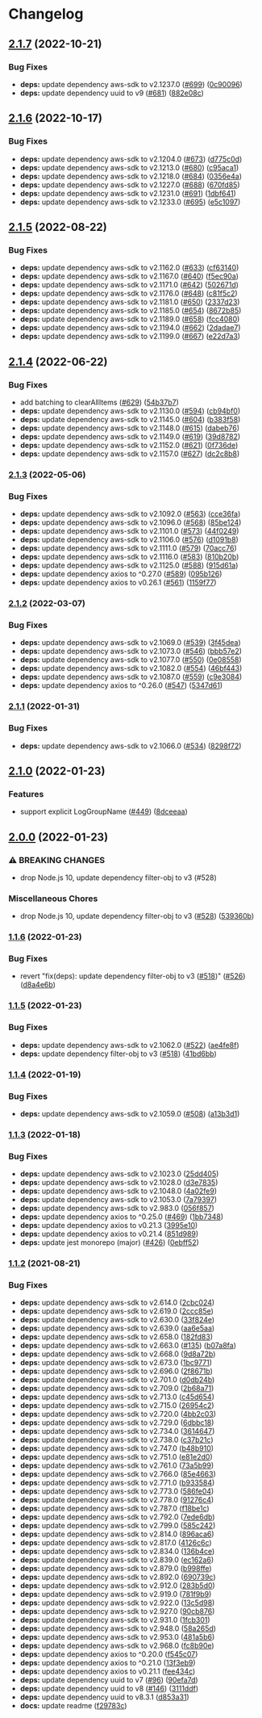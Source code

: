 # Changelog

## [2.1.7](https://github.com/erezrokah/aws-testing-library/compare/v2.1.6...v2.1.7) (2022-10-21)


### Bug Fixes

* **deps:** update dependency aws-sdk to v2.1237.0 ([#699](https://github.com/erezrokah/aws-testing-library/issues/699)) ([0c90096](https://github.com/erezrokah/aws-testing-library/commit/0c9009616d54266c41fef3cb89079ce4c9b89072))
* **deps:** update dependency uuid to v9 ([#681](https://github.com/erezrokah/aws-testing-library/issues/681)) ([882e08c](https://github.com/erezrokah/aws-testing-library/commit/882e08ca2a1e1dca2631bc28ca45df819225a78b))

## [2.1.6](https://github.com/erezrokah/aws-testing-library/compare/v2.1.5...v2.1.6) (2022-10-17)


### Bug Fixes

* **deps:** update dependency aws-sdk to v2.1204.0 ([#673](https://github.com/erezrokah/aws-testing-library/issues/673)) ([d775c0d](https://github.com/erezrokah/aws-testing-library/commit/d775c0d40f7151eed797650df870ad62da43e9f8))
* **deps:** update dependency aws-sdk to v2.1213.0 ([#680](https://github.com/erezrokah/aws-testing-library/issues/680)) ([c95aca1](https://github.com/erezrokah/aws-testing-library/commit/c95aca155336a4bf43d27c3964af87d6cb4092e6))
* **deps:** update dependency aws-sdk to v2.1218.0 ([#684](https://github.com/erezrokah/aws-testing-library/issues/684)) ([0356e4a](https://github.com/erezrokah/aws-testing-library/commit/0356e4ab3e8009d08a6d545e7f07b80cf99521e6))
* **deps:** update dependency aws-sdk to v2.1227.0 ([#688](https://github.com/erezrokah/aws-testing-library/issues/688)) ([670fd85](https://github.com/erezrokah/aws-testing-library/commit/670fd85cfe9199c254cb34bb63146f4fc0c6a28b))
* **deps:** update dependency aws-sdk to v2.1231.0 ([#691](https://github.com/erezrokah/aws-testing-library/issues/691)) ([1dbf641](https://github.com/erezrokah/aws-testing-library/commit/1dbf641c884e414bbdb2f27e498bc2b297d99f99))
* **deps:** update dependency aws-sdk to v2.1233.0 ([#695](https://github.com/erezrokah/aws-testing-library/issues/695)) ([e5c1097](https://github.com/erezrokah/aws-testing-library/commit/e5c1097df9ad379137d4fece5cc77c6db1999755))

## [2.1.5](https://github.com/erezrokah/aws-testing-library/compare/v2.1.4...v2.1.5) (2022-08-22)


### Bug Fixes

* **deps:** update dependency aws-sdk to v2.1162.0 ([#633](https://github.com/erezrokah/aws-testing-library/issues/633)) ([cf63140](https://github.com/erezrokah/aws-testing-library/commit/cf631401d659532ac29ed18ccc4c51489acd12f6))
* **deps:** update dependency aws-sdk to v2.1167.0 ([#640](https://github.com/erezrokah/aws-testing-library/issues/640)) ([f5ec90a](https://github.com/erezrokah/aws-testing-library/commit/f5ec90add6ec0c527337c7a65878ec01a29ef97e))
* **deps:** update dependency aws-sdk to v2.1171.0 ([#642](https://github.com/erezrokah/aws-testing-library/issues/642)) ([502671d](https://github.com/erezrokah/aws-testing-library/commit/502671d746c4b9a368d8b3c847a9bf265668618b))
* **deps:** update dependency aws-sdk to v2.1176.0 ([#648](https://github.com/erezrokah/aws-testing-library/issues/648)) ([c81f5c2](https://github.com/erezrokah/aws-testing-library/commit/c81f5c27e02d5d2fd3d6efb098967b780a5b5d2a))
* **deps:** update dependency aws-sdk to v2.1181.0 ([#650](https://github.com/erezrokah/aws-testing-library/issues/650)) ([2337d23](https://github.com/erezrokah/aws-testing-library/commit/2337d236ed85dc16e3a0675cac0f85d1236196c0))
* **deps:** update dependency aws-sdk to v2.1185.0 ([#654](https://github.com/erezrokah/aws-testing-library/issues/654)) ([8672b85](https://github.com/erezrokah/aws-testing-library/commit/8672b857e70fbb676dd6479f69afcdf2ae8104e2))
* **deps:** update dependency aws-sdk to v2.1189.0 ([#658](https://github.com/erezrokah/aws-testing-library/issues/658)) ([fcc4080](https://github.com/erezrokah/aws-testing-library/commit/fcc40800367aa94de0e253619e7aef21ee278e02))
* **deps:** update dependency aws-sdk to v2.1194.0 ([#662](https://github.com/erezrokah/aws-testing-library/issues/662)) ([2dadae7](https://github.com/erezrokah/aws-testing-library/commit/2dadae73a0f14a337fd28a1a340e293ed3bc7e60))
* **deps:** update dependency aws-sdk to v2.1199.0 ([#667](https://github.com/erezrokah/aws-testing-library/issues/667)) ([e22d7a3](https://github.com/erezrokah/aws-testing-library/commit/e22d7a305e676da3edee327a21cdfb50959a3db6))

## [2.1.4](https://github.com/erezrokah/aws-testing-library/compare/v2.1.3...v2.1.4) (2022-06-22)


### Bug Fixes

* add batching to clearAllItems ([#629](https://github.com/erezrokah/aws-testing-library/issues/629)) ([54b37b7](https://github.com/erezrokah/aws-testing-library/commit/54b37b7fbf76d0bd5aa7e1790f86c2401a85bd34))
* **deps:** update dependency aws-sdk to v2.1130.0 ([#594](https://github.com/erezrokah/aws-testing-library/issues/594)) ([cb94bf0](https://github.com/erezrokah/aws-testing-library/commit/cb94bf01729e7d7d7aade3a973594938027d7ba8))
* **deps:** update dependency aws-sdk to v2.1145.0 ([#604](https://github.com/erezrokah/aws-testing-library/issues/604)) ([b383f58](https://github.com/erezrokah/aws-testing-library/commit/b383f580e03e4b381b3de320e70c5634526d28ad))
* **deps:** update dependency aws-sdk to v2.1148.0 ([#615](https://github.com/erezrokah/aws-testing-library/issues/615)) ([dabeb76](https://github.com/erezrokah/aws-testing-library/commit/dabeb76689ae45574bba534770d348a2dd16be12))
* **deps:** update dependency aws-sdk to v2.1149.0 ([#619](https://github.com/erezrokah/aws-testing-library/issues/619)) ([39d8782](https://github.com/erezrokah/aws-testing-library/commit/39d8782104770bbf7bd10af198470f26f0d14739))
* **deps:** update dependency aws-sdk to v2.1152.0 ([#621](https://github.com/erezrokah/aws-testing-library/issues/621)) ([0f736de](https://github.com/erezrokah/aws-testing-library/commit/0f736deb661f43899dce410e2c1a3ac12e5c5d4f))
* **deps:** update dependency aws-sdk to v2.1157.0 ([#627](https://github.com/erezrokah/aws-testing-library/issues/627)) ([dc2c8b8](https://github.com/erezrokah/aws-testing-library/commit/dc2c8b8f0ac3b5a519a2847751703d87d7b9852f))

### [2.1.3](https://github.com/erezrokah/aws-testing-library/compare/v2.1.2...v2.1.3) (2022-05-06)


### Bug Fixes

* **deps:** update dependency aws-sdk to v2.1092.0 ([#563](https://github.com/erezrokah/aws-testing-library/issues/563)) ([cce36fa](https://github.com/erezrokah/aws-testing-library/commit/cce36fad96aeb4a654637b8a82078effe177abed))
* **deps:** update dependency aws-sdk to v2.1096.0 ([#568](https://github.com/erezrokah/aws-testing-library/issues/568)) ([85be124](https://github.com/erezrokah/aws-testing-library/commit/85be12433b728415559b47af6c4fad45d7c5c1ed))
* **deps:** update dependency aws-sdk to v2.1101.0 ([#573](https://github.com/erezrokah/aws-testing-library/issues/573)) ([44f0249](https://github.com/erezrokah/aws-testing-library/commit/44f02495930a80a9bc719d63fbeeb47540a97e6b))
* **deps:** update dependency aws-sdk to v2.1106.0 ([#576](https://github.com/erezrokah/aws-testing-library/issues/576)) ([d1091b8](https://github.com/erezrokah/aws-testing-library/commit/d1091b8ea2290b700eac53eeb9ba9d05f432f25c))
* **deps:** update dependency aws-sdk to v2.1111.0 ([#579](https://github.com/erezrokah/aws-testing-library/issues/579)) ([70acc76](https://github.com/erezrokah/aws-testing-library/commit/70acc760f5b825db4bbfc16bf39e573fb4a27653))
* **deps:** update dependency aws-sdk to v2.1116.0 ([#583](https://github.com/erezrokah/aws-testing-library/issues/583)) ([810b20b](https://github.com/erezrokah/aws-testing-library/commit/810b20b40a1927b69dc5d00c92c0be3f3777a985))
* **deps:** update dependency aws-sdk to v2.1125.0 ([#588](https://github.com/erezrokah/aws-testing-library/issues/588)) ([915d61a](https://github.com/erezrokah/aws-testing-library/commit/915d61a4b1a6da0b125197391a814be965cfada8))
* **deps:** update dependency axios to ^0.27.0 ([#589](https://github.com/erezrokah/aws-testing-library/issues/589)) ([095b126](https://github.com/erezrokah/aws-testing-library/commit/095b126f4ee773cef869706b36aa732de6b3ce9c))
* **deps:** update dependency axios to v0.26.1 ([#561](https://github.com/erezrokah/aws-testing-library/issues/561)) ([1159f77](https://github.com/erezrokah/aws-testing-library/commit/1159f7797a0981e0ee5365dca7117bd11d385bce))

### [2.1.2](https://github.com/erezrokah/aws-testing-library/compare/v2.1.1...v2.1.2) (2022-03-07)


### Bug Fixes

* **deps:** update dependency aws-sdk to v2.1069.0 ([#539](https://github.com/erezrokah/aws-testing-library/issues/539)) ([3f45dea](https://github.com/erezrokah/aws-testing-library/commit/3f45dea6b1a50e30bac9a3e12ec36ecca16db6b2))
* **deps:** update dependency aws-sdk to v2.1073.0 ([#546](https://github.com/erezrokah/aws-testing-library/issues/546)) ([bbb57e2](https://github.com/erezrokah/aws-testing-library/commit/bbb57e28a8054a218aebd684ea6c4a1e1d57890c))
* **deps:** update dependency aws-sdk to v2.1077.0 ([#550](https://github.com/erezrokah/aws-testing-library/issues/550)) ([0e08558](https://github.com/erezrokah/aws-testing-library/commit/0e08558204d42d9ad57afae4839a46a6a0a29383))
* **deps:** update dependency aws-sdk to v2.1082.0 ([#554](https://github.com/erezrokah/aws-testing-library/issues/554)) ([46bf443](https://github.com/erezrokah/aws-testing-library/commit/46bf443c5c6453ea1dc58751c336a33164382181))
* **deps:** update dependency aws-sdk to v2.1087.0 ([#559](https://github.com/erezrokah/aws-testing-library/issues/559)) ([c9e3084](https://github.com/erezrokah/aws-testing-library/commit/c9e3084be5c523037d70c25f5582ef8a7d7256a9))
* **deps:** update dependency axios to ^0.26.0 ([#547](https://github.com/erezrokah/aws-testing-library/issues/547)) ([5347d61](https://github.com/erezrokah/aws-testing-library/commit/5347d618fc7365e77504c3d93104d1f457b4bd9e))

### [2.1.1](https://github.com/erezrokah/aws-testing-library/compare/v2.1.0...v2.1.1) (2022-01-31)


### Bug Fixes

* **deps:** update dependency aws-sdk to v2.1066.0 ([#534](https://github.com/erezrokah/aws-testing-library/issues/534)) ([8298f72](https://github.com/erezrokah/aws-testing-library/commit/8298f72f405ca915105a061c6f85caa16c834193))

## [2.1.0](https://github.com/erezrokah/aws-testing-library/compare/v2.0.0...v2.1.0) (2022-01-23)


### Features

* support explicit LogGroupName ([#449](https://github.com/erezrokah/aws-testing-library/issues/449)) ([8dceeaa](https://github.com/erezrokah/aws-testing-library/commit/8dceeaae9a9e15002a785f998fe241f54a148dbf))

## [2.0.0](https://github.com/erezrokah/aws-testing-library/compare/v1.1.6...v2.0.0) (2022-01-23)


### ⚠ BREAKING CHANGES

* drop Node.js 10, update dependency filter-obj to v3 (#528)

### Miscellaneous Chores

* drop Node.js 10, update dependency filter-obj to v3 ([#528](https://github.com/erezrokah/aws-testing-library/issues/528)) ([539360b](https://github.com/erezrokah/aws-testing-library/commit/539360b63f1c6267aa41cfd83bff551e6e090cfe))

### [1.1.6](https://github.com/erezrokah/aws-testing-library/compare/v1.1.5...v1.1.6) (2022-01-23)


### Bug Fixes

* revert "fix(deps): update dependency filter-obj to v3 ([#518](https://github.com/erezrokah/aws-testing-library/issues/518))" ([#526](https://github.com/erezrokah/aws-testing-library/issues/526)) ([d8a4e6b](https://github.com/erezrokah/aws-testing-library/commit/d8a4e6b08655e0566619b4187cff05e849463832))

### [1.1.5](https://github.com/erezrokah/aws-testing-library/compare/v1.1.4...v1.1.5) (2022-01-23)


### Bug Fixes

* **deps:** update dependency aws-sdk to v2.1062.0 ([#522](https://github.com/erezrokah/aws-testing-library/issues/522)) ([ae4fe8f](https://github.com/erezrokah/aws-testing-library/commit/ae4fe8ffea50db648cffd6022ff38ff905a7679d))
* **deps:** update dependency filter-obj to v3 ([#518](https://github.com/erezrokah/aws-testing-library/issues/518)) ([41bd6bb](https://github.com/erezrokah/aws-testing-library/commit/41bd6bb19bc0184633965ae379ede69e7242b234))

### [1.1.4](https://github.com/erezrokah/aws-testing-library/compare/v1.1.3...v1.1.4) (2022-01-19)


### Bug Fixes

* **deps:** update dependency aws-sdk to v2.1059.0 ([#508](https://github.com/erezrokah/aws-testing-library/issues/508)) ([a13b3d1](https://github.com/erezrokah/aws-testing-library/commit/a13b3d1b7cbea4f18dd63785b1108990c15ffb49))

### [1.1.3](https://github.com/erezrokah/aws-testing-library/compare/v1.1.2...v1.1.3) (2022-01-18)


### Bug Fixes

* **deps:** update dependency aws-sdk to v2.1023.0 ([25dd405](https://github.com/erezrokah/aws-testing-library/commit/25dd405b10eb13cfd92ebf043f9b68b6af574fc6))
* **deps:** update dependency aws-sdk to v2.1028.0 ([d3e7835](https://github.com/erezrokah/aws-testing-library/commit/d3e7835a1d26224b4d13b9cc556a55080befcdf6))
* **deps:** update dependency aws-sdk to v2.1048.0 ([4a02fe9](https://github.com/erezrokah/aws-testing-library/commit/4a02fe96cd78260567ad365645895bcc295741c3))
* **deps:** update dependency aws-sdk to v2.1053.0 ([7a79397](https://github.com/erezrokah/aws-testing-library/commit/7a793975269d9d765b94b8cfc0207843a82b2984))
* **deps:** update dependency aws-sdk to v2.983.0 ([056f857](https://github.com/erezrokah/aws-testing-library/commit/056f857b8ec1831bbc6e378aaa66c088e7fd1614))
* **deps:** update dependency axios to ^0.25.0 ([#469](https://github.com/erezrokah/aws-testing-library/issues/469)) ([1bb7348](https://github.com/erezrokah/aws-testing-library/commit/1bb734885254c9056355f910ee81b503164c96e0))
* **deps:** update dependency axios to v0.21.3 ([3995e10](https://github.com/erezrokah/aws-testing-library/commit/3995e10ba5be631150baf723b022e78881a0a947))
* **deps:** update dependency axios to v0.21.4 ([851d989](https://github.com/erezrokah/aws-testing-library/commit/851d9898a41adc993be3e41260bbe3ec0bee5b73))
* **deps:** update jest monorepo (major) ([#426](https://github.com/erezrokah/aws-testing-library/issues/426)) ([0ebff52](https://github.com/erezrokah/aws-testing-library/commit/0ebff52b0eff60db16c5e27a1cafd96da1c2c045))

### [1.1.2](https://www.github.com/erezrokah/aws-testing-library/compare/v1.1.1...v1.1.2) (2021-08-21)


### Bug Fixes

* **deps:** update dependency aws-sdk to v2.614.0 ([2cbc024](https://www.github.com/erezrokah/aws-testing-library/commit/2cbc024557fc9dd1dcaf123434c53ba6ced0ec9b))
* **deps:** update dependency aws-sdk to v2.619.0 ([2ccc85e](https://www.github.com/erezrokah/aws-testing-library/commit/2ccc85ebb119a24115c37b40760ff887fa4f8b92))
* **deps:** update dependency aws-sdk to v2.630.0 ([33f824e](https://www.github.com/erezrokah/aws-testing-library/commit/33f824e2b7680d73d68408da23b03b45c8eea924))
* **deps:** update dependency aws-sdk to v2.639.0 ([aa6e5aa](https://www.github.com/erezrokah/aws-testing-library/commit/aa6e5aa2d79184d3f40cc945862733c5cdfa9904))
* **deps:** update dependency aws-sdk to v2.658.0 ([182fd83](https://www.github.com/erezrokah/aws-testing-library/commit/182fd83287e8f6d131e40190380808c50ac17ef1))
* **deps:** update dependency aws-sdk to v2.663.0 ([#135](https://www.github.com/erezrokah/aws-testing-library/issues/135)) ([b07a8fa](https://www.github.com/erezrokah/aws-testing-library/commit/b07a8fa081fb7d44e5c392337eb7ed3b0758d760))
* **deps:** update dependency aws-sdk to v2.668.0 ([9d8a72b](https://www.github.com/erezrokah/aws-testing-library/commit/9d8a72b4d510b4c26e36e3589ef9ed6fa0b18196))
* **deps:** update dependency aws-sdk to v2.673.0 ([1bc9771](https://www.github.com/erezrokah/aws-testing-library/commit/1bc9771897fb89d869ccedfa130255d58e199ee7))
* **deps:** update dependency aws-sdk to v2.696.0 ([2f8671b](https://www.github.com/erezrokah/aws-testing-library/commit/2f8671b5800a0154a409375a48e28f477edd9d40))
* **deps:** update dependency aws-sdk to v2.701.0 ([d0db24b](https://www.github.com/erezrokah/aws-testing-library/commit/d0db24be6d7155c27e66f7bb10e7803b532f57d4))
* **deps:** update dependency aws-sdk to v2.709.0 ([2b68a71](https://www.github.com/erezrokah/aws-testing-library/commit/2b68a71d5b2dde4dd349655eddc094820cca620d))
* **deps:** update dependency aws-sdk to v2.713.0 ([c45d654](https://www.github.com/erezrokah/aws-testing-library/commit/c45d6540863539b71da1927a817712777b4de268))
* **deps:** update dependency aws-sdk to v2.715.0 ([26954c2](https://www.github.com/erezrokah/aws-testing-library/commit/26954c27f528f946b3cb16a300fd277531ea2b7d))
* **deps:** update dependency aws-sdk to v2.720.0 ([4bb2c03](https://www.github.com/erezrokah/aws-testing-library/commit/4bb2c032c489c0920180bcf7c947601ffe41f5d7))
* **deps:** update dependency aws-sdk to v2.729.0 ([6dbbc18](https://www.github.com/erezrokah/aws-testing-library/commit/6dbbc1833fda1d467b7302442a6b61a300d006fe))
* **deps:** update dependency aws-sdk to v2.734.0 ([3614647](https://www.github.com/erezrokah/aws-testing-library/commit/3614647a184e86acce6391a302e4da4eff878fd5))
* **deps:** update dependency aws-sdk to v2.738.0 ([c37b21c](https://www.github.com/erezrokah/aws-testing-library/commit/c37b21cf5d9bbc02f27b5db5b3ee5a7fbcd80c7d))
* **deps:** update dependency aws-sdk to v2.747.0 ([b48b910](https://www.github.com/erezrokah/aws-testing-library/commit/b48b91069851107af7b3ae451dda3f811de55c2d))
* **deps:** update dependency aws-sdk to v2.751.0 ([e81e2d0](https://www.github.com/erezrokah/aws-testing-library/commit/e81e2d025eef78ffcf958dee4fde5ca5a0f50279))
* **deps:** update dependency aws-sdk to v2.761.0 ([73a5b99](https://www.github.com/erezrokah/aws-testing-library/commit/73a5b9989f94f75e5e034445e10cdd5f92aee093))
* **deps:** update dependency aws-sdk to v2.766.0 ([85e4663](https://www.github.com/erezrokah/aws-testing-library/commit/85e466397c8117f02a48fe4f2e67be94d22e5ad4))
* **deps:** update dependency aws-sdk to v2.771.0 ([b933584](https://www.github.com/erezrokah/aws-testing-library/commit/b933584ee7b286b692a6d1c7a1dd46b6594043e9))
* **deps:** update dependency aws-sdk to v2.773.0 ([586fe04](https://www.github.com/erezrokah/aws-testing-library/commit/586fe045211d1281aefb5dbec3cb05c24e500028))
* **deps:** update dependency aws-sdk to v2.778.0 ([91276c4](https://www.github.com/erezrokah/aws-testing-library/commit/91276c4d047981dfadbbf77027b9a5e70732626f))
* **deps:** update dependency aws-sdk to v2.787.0 ([f18be1c](https://www.github.com/erezrokah/aws-testing-library/commit/f18be1c1f18673da9ef7a2d37f30c26fc35ed0ee))
* **deps:** update dependency aws-sdk to v2.792.0 ([7ede6db](https://www.github.com/erezrokah/aws-testing-library/commit/7ede6db0e6b3e4cc2cff01af62e751f3f0fa6b99))
* **deps:** update dependency aws-sdk to v2.799.0 ([585c242](https://www.github.com/erezrokah/aws-testing-library/commit/585c2428c9b04719581a983bd45b3364b32336cb))
* **deps:** update dependency aws-sdk to v2.814.0 ([896aca6](https://www.github.com/erezrokah/aws-testing-library/commit/896aca6b425e20bab85a1de216a110ecc8b7008f))
* **deps:** update dependency aws-sdk to v2.817.0 ([4126c6c](https://www.github.com/erezrokah/aws-testing-library/commit/4126c6c34c8df8bd5523eb9e52b861b20bf4a96c))
* **deps:** update dependency aws-sdk to v2.834.0 ([136b4ce](https://www.github.com/erezrokah/aws-testing-library/commit/136b4cebbd93059ddfb109c0684ebb09ddee114e))
* **deps:** update dependency aws-sdk to v2.839.0 ([ec162a6](https://www.github.com/erezrokah/aws-testing-library/commit/ec162a6a83840fc65fb641d9a9fae6e3f77e617e))
* **deps:** update dependency aws-sdk to v2.879.0 ([b998ffe](https://www.github.com/erezrokah/aws-testing-library/commit/b998ffe0d59415557511838936aadbed210815d0))
* **deps:** update dependency aws-sdk to v2.892.0 ([690739c](https://www.github.com/erezrokah/aws-testing-library/commit/690739ccc3064e1d25818501a9f5206fd3f801d4))
* **deps:** update dependency aws-sdk to v2.912.0 ([283b5d0](https://www.github.com/erezrokah/aws-testing-library/commit/283b5d0bd4f73772600504f2535125095e3237f5))
* **deps:** update dependency aws-sdk to v2.919.0 ([781f9b9](https://www.github.com/erezrokah/aws-testing-library/commit/781f9b9a71098ec0bda4069d70da7d24c3a79af5))
* **deps:** update dependency aws-sdk to v2.922.0 ([13c5d98](https://www.github.com/erezrokah/aws-testing-library/commit/13c5d9835f1bf89a35ffff96650a262a0fd7691e))
* **deps:** update dependency aws-sdk to v2.927.0 ([90cb876](https://www.github.com/erezrokah/aws-testing-library/commit/90cb876fba79ea98112a6b4c2210c4df6a8ab1c0))
* **deps:** update dependency aws-sdk to v2.931.0 ([1fcb301](https://www.github.com/erezrokah/aws-testing-library/commit/1fcb301cd36f7f68ab6c9128f487060d1f6bc0fd))
* **deps:** update dependency aws-sdk to v2.948.0 ([58a265d](https://www.github.com/erezrokah/aws-testing-library/commit/58a265d5bc8ba6ab6cf1cf64af826e121696530f))
* **deps:** update dependency aws-sdk to v2.953.0 ([481a5b6](https://www.github.com/erezrokah/aws-testing-library/commit/481a5b67398753d85b5218fcd4d0dabd3b9a899e))
* **deps:** update dependency aws-sdk to v2.968.0 ([fc8b90e](https://www.github.com/erezrokah/aws-testing-library/commit/fc8b90e5cf2fe1dfa7c448e469fa82289e01fa44))
* **deps:** update dependency axios to ^0.20.0 ([f545c07](https://www.github.com/erezrokah/aws-testing-library/commit/f545c07d423c6d5650cb465d84cbfe634b822d24))
* **deps:** update dependency axios to ^0.21.0 ([13f3eb9](https://www.github.com/erezrokah/aws-testing-library/commit/13f3eb9077810a488cecbf6aed406273f3870c8f))
* **deps:** update dependency axios to v0.21.1 ([fee434c](https://www.github.com/erezrokah/aws-testing-library/commit/fee434c51a608271194c08a7d141e08c38601939))
* **deps:** update dependency uuid to v7 ([#96](https://www.github.com/erezrokah/aws-testing-library/issues/96)) ([90efa7d](https://www.github.com/erezrokah/aws-testing-library/commit/90efa7d9830bf23a9865974832e79f964ca9275e))
* **deps:** update dependency uuid to v8 ([#146](https://www.github.com/erezrokah/aws-testing-library/issues/146)) ([3111ddf](https://www.github.com/erezrokah/aws-testing-library/commit/3111ddfaff0f3c439690fdb3959217e8a53dbdfd))
* **deps:** update dependency uuid to v8.3.1 ([d853a31](https://www.github.com/erezrokah/aws-testing-library/commit/d853a31eccd65d723f65ee51508a1e58cb2df097))
* **docs:** update readme ([f29783c](https://www.github.com/erezrokah/aws-testing-library/commit/f29783c4631343595ccfef851d9b24ae1f24df00))
